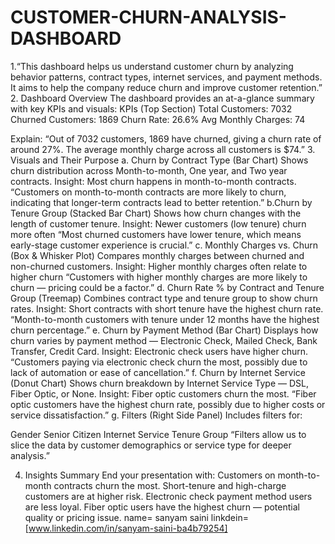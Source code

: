 # CUSTOMER-CHURN-ANALYSIS-DASHBOARD
1.“This dashboard helps us understand customer churn by analyzing behavior patterns, contract types, internet services, and payment methods. It aims to help the company reduce churn and improve customer retention.”
2. Dashboard Overview
The dashboard provides an at-a-glance summary with key KPIs and visuals:
KPIs (Top Section)
Total Customers: 7032
Churned Customers: 1869
Churn Rate: 26.6%
Avg Monthly Charges: 74

 Explain:
“Out of 7032 customers, 1869 have churned, giving a churn rate of around 27%. The average monthly charge across all customers is $74.”
3. Visuals and Their Purpose
a. Churn by Contract Type (Bar Chart)
Shows churn distribution across Month-to-month, One year, and Two year contracts.
Insight: Most churn happens in month-to-month contracts.
“Customers on month-to-month contracts are more likely to churn, indicating that longer-term contracts lead to better retention.”
b.Churn by Tenure Group (Stacked Bar Chart)
Shows how churn changes with the length of customer tenure.
Insight: Newer customers (low tenure) churn more often
“Most churned customers have lower tenure, which means early-stage customer experience is crucial.”
c. Monthly Charges vs. Churn (Box & Whisker Plot)
Compares monthly charges between churned and non-churned customers.
Insight: Higher monthly charges often relate to higher churn
“Customers with higher monthly charges are more likely to churn — pricing could be a factor.”
d. Churn Rate % by Contract and Tenure Group (Treemap)
Combines contract type and tenure group to show churn rates.
Insight: Short contracts with short tenure have the highest churn rate.
“Month-to-month customers with tenure under 12 months have the highest churn percentage.”
e. Churn by Payment Method (Bar Chart)
Displays how churn varies by payment method — Electronic Check, Mailed Check, Bank Transfer, Credit Card.
Insight: Electronic check users have higher churn.
“Customers paying via electronic check churn the most, possibly due to lack of automation or ease of cancellation.”
f. Churn by Internet Service (Donut Chart)
Shows churn breakdown by Internet Service Type — DSL, Fiber Optic, or None.
Insight: Fiber optic customers churn the most.
“Fiber optic customers have the highest churn rate, possibly due to higher costs or service dissatisfaction.”
g. Filters (Right Side Panel)
Includes filters for:

Gender
Senior Citizen
Internet Service
Tenure Group
“Filters allow us to slice the data by customer demographics or service type for deeper analysis.”

 4. Insights Summary
End your presentation with:
Customers on month-to-month contracts churn the most.
Short-tenure and high-charge customers are at higher risk.
Electronic check payment method users are less loyal.
Fiber optic users have the highest churn — potential quality or pricing issue.
name= sanyam saini
linkdein=[www.linkedin.com/in/sanyam-saini-ba4b79254]
